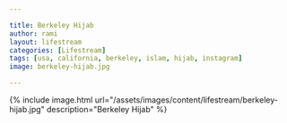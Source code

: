 ```yaml
---

title: Berkeley Hijab
author: rami
layout: lifestream 
categories: [Lifestream]
tags: [usa, california, berkeley, islam, hijab, instagram]
image: berkeley-hijab.jpg

---
```


{% include image.html url="/assets/images/content/lifestream/berkeley-hijab.jpg" description="Berkeley Hijab" %}
